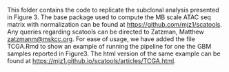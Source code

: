 This folder contains the code to replicate the subclonal analysis presented in Figure 3. The base package used to compute the MB scale ATAC seq matrix with normalization can be found at  https://github.com/mjz1/scatools. Any queries regarding scatools can be directed to Zatzman, Matthew <zatzmanm@mskcc.org>.
For ease of usage, we have added the file TCGA.Rmd to show an example of running the pipeline for one the GBM samples reported in Figure3. The html version of the same example can be found at https://mjz1.github.io/scatools/articles/TCGA.html.
